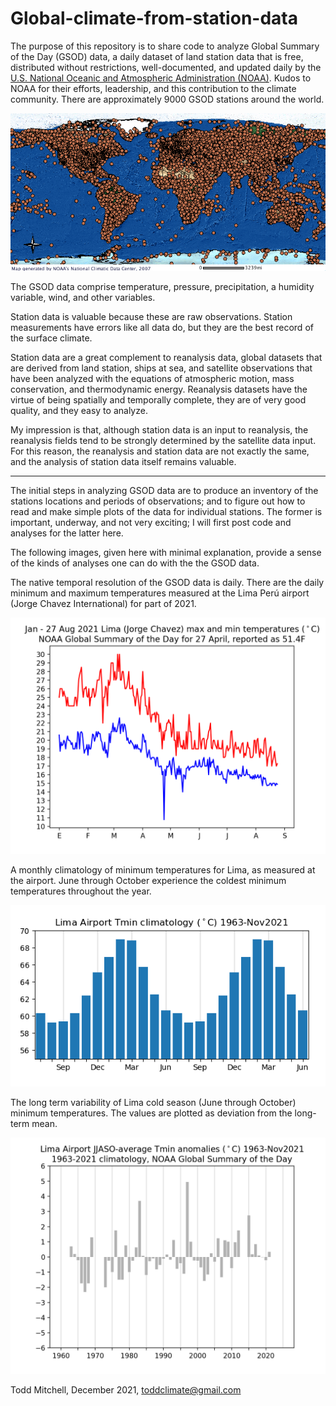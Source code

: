 # Global-climate-from-station-data

The purpose of this repository is to share code to analyze Global Summary of the Day (GSOD) data, a daily dataset of land station data that is free, distributed without restrictions, well-documented, and updated daily by the <a href="https://data.noaa.gov/dataset/dataset/global-surface-summary-of-the-day-gsod">U.S. National Oceanic and Atmospheric Administration (NOAA)</a>.  Kudos to NOAA for their efforts, leadership, and this contribution to the climate community.  There are approximately 9000 GSOD stations around the world.

<p align="center">
<img src="GSOD_global_distribution_map.png">
</p>

The GSOD data comprise temperature, pressure, precipitation, a humidity variable, wind, and other variables.

Station data is valuable because these are raw observations.  Station measurements have errors like all data do, but they are the best record of the surface climate.

Station data are a great complement to reanalysis data, global datasets that are derived from land station, ships at sea, and satellite observations that have been analyzed with the equations of atmospheric motion, mass conservation, and thermodynamic energy.  Reanalysis datasets have the virtue of being spatially and temporally complete, they are of very good quality, and they easy to analyze.

My impression is that, although station data is an input to reanalysis, the reanalysis fields tend to be strongly determined by the satellite data input.  For this reason, the reanalysis and station data are not exactly the same, and the analysis of station data itself remains valuable.  

<hr>

The initial steps in analyzing GSOD data are to produce an inventory of the stations locations and periods of observations; and to figure out how to read and make simple plots of the data for individual stations.  The former is important, underway, and not very exciting; I will first post code and analyses for the latter here.  

The following images, given here with minimal explanation, provide a sense of the kinds of analyses one can do with the the GSOD data.  

The native temporal resolution of the GSOD data is daily.  There are the daily minimum and maximum temperatures measured at the Lima Perú airport (Jorge Chavez International) for part of 2021.
<p align="center">
  <img src="templimajanaug2021.png" width="650">
  </p>
  
A monthly climatology of minimum temperatures for Lima, as measured at the airport. June through October experience the coldest minimum temperatures throughout the year.
<p align="center">
<img src="tminclimlimaairport1963nov2021.png">
  </p>
  
  The long term variability of Lima cold season (June through October) minimum temperatures.  The values are plotted as deviation from the long-term mean.
  <p align="center">
  <img src="tminlimaairportjjaso1960nov2021.png" width="650">
  </p>

Todd Mitchell, December 2021, toddclimate@gmail.com

